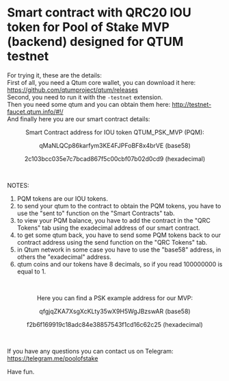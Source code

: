 # Smart contract with QRC20 IOU token for Pool of Stake MVP (backend) designed for QTUM testnet

For trying it, these are the details:
<br>
First of all, you need a Qtum core wallet, you can download it here: https://github.com/qtumproject/qtum/releases
<br>
Second, you need to run it with the `-testnet` extension.
<br>
Then you need some qtum and you can obtain them here: http://testnet-faucet.qtum.info/#!/
<br>
And finally here you are our smart contract details:

<p align="center">Smart Contract address for IOU token QTUM_PSK_MVP (PQM):</p>

<p align="center">qMaNLQCp86karfym3KE4FJPFoBF8x4brVE (base58)</p>

<p align="center">2c103bcc035e7c7bcad867f5c00cbf07b02d0cd9 (hexadecimal)</p>

<br>

NOTES:

1) PQM tokens are our IOU tokens.
2) to send your qtum to the contract to obtain the PQM tokens, you have to use the "sent to" function on the "Smart Contracts" tab.
3) to view your PQM balance, you have to add the contract in the "QRC Tokens" tab using the exadecimal address of our smart contract.
4) to get some qtum back, you have to send some PQM tokens back to our contract address using the send function on the "QRC Tokens" tab.
5) in Qtum network in some case you have to use the "base58" address, in others the "exadecimal" address.
6) qtum coins and our tokens have 8 decimals, so if you read 100000000 is equal to 1.

<br>

<p align="center">Here you can find a PSK example address for our MVP:</p>
  
<p align="center">qfgjqZKA7XsgXcKLty35wX9H5WgJBzswAR (base58)</p>

<p align="center">f2b6f169919c18adc84e38857543f1cd16c62c25 (hexadecimal)</p>

<br>

If you have any questions you can contact us on Telegram: https://telegram.me/poolofstake

Have fun.
